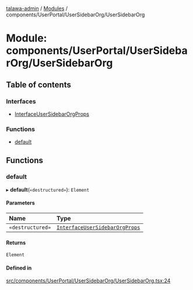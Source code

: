 [talawa-admin](../README.md) / [Modules](../modules.md) / components/UserPortal/UserSidebarOrg/UserSidebarOrg

# Module: components/UserPortal/UserSidebarOrg/UserSidebarOrg

## Table of contents

### Interfaces

- [InterfaceUserSidebarOrgProps](../interfaces/components_UserPortal_UserSidebarOrg_UserSidebarOrg.InterfaceUserSidebarOrgProps.md)

### Functions

- [default](components_UserPortal_UserSidebarOrg_UserSidebarOrg.md#default)

## Functions

### default

▸ **default**(`«destructured»`): `Element`

#### Parameters

| Name | Type |
| :------ | :------ |
| `«destructured»` | [`InterfaceUserSidebarOrgProps`](../interfaces/components_UserPortal_UserSidebarOrg_UserSidebarOrg.InterfaceUserSidebarOrgProps.md) |

#### Returns

`Element`

#### Defined in

[src/components/UserPortal/UserSidebarOrg/UserSidebarOrg.tsx:24](https://github.com/GlenDsza/talawa-admin/blob/d3cbd1e/src/components/UserPortal/UserSidebarOrg/UserSidebarOrg.tsx#L24)
